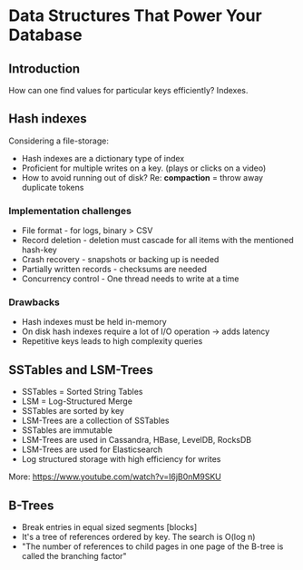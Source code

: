 # Data Structures That Power Your Database

## Introduction

How can one find values for particular keys efficiently? Indexes.

##  Hash indexes

Considering a file-storage:

- Hash indexes are a dictionary type of index
- Proficient for multiple writes on a key. (plays or clicks on a video)
- How to avoid running out of disk? Re: **compaction** = throw away duplicate tokens

### Implementation challenges

- File format - for logs, binary > CSV
- Record deletion - deletion must cascade for all items with the mentioned hash-key
- Crash recovery - snapshots or backing up is needed
- Partially written records - checksums are needed
- Concurrency control - One thread needs to write at a time

### Drawbacks

- Hash indexes must be held in-memory
- On disk hash indexes require a lot of I/O operation → adds latency
- Repetitive keys leads to high complexity queries

## SSTables and LSM-Trees

- SSTables = Sorted String Tables
- LSM = Log-Structured Merge
- SSTables are sorted by key
- LSM-Trees are a collection of SSTables
- SSTables are immutable
- LSM-Trees are used in Cassandra, HBase, LevelDB, RocksDB
- LSM-Trees are used for Elasticsearch
- Log structured storage with high efficiency for writes

More: https://www.youtube.com/watch?v=I6jB0nM9SKU

## B-Trees
- Break entries in equal sized segments [blocks]
- It's a tree of references ordered by key. The search is O(log n)
- "The number of references to child pages in one page of the B-tree is called the branching factor"
